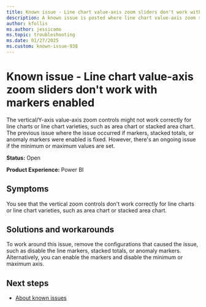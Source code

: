 ```yaml
---
title: Known issue - Line chart value-axis zoom sliders don't work with markers enabled
description: A known issue is posted where line chart value-axis zoom sliders don't work with markers enabled.
author: kfollis
ms.author: jessicamo
ms.topic: troubleshooting  
ms.date: 01/27/2025
ms.custom: known-issue-938
---
```


# Known issue - Line chart value-axis zoom sliders don't work with markers enabled

The vertical/Y-axis value-axis zoom controls might not work correctly for line charts or line chart varieties, such as area chart or stacked area chart. The previous issue where the issue occurred if markers, stacked totals, or anomaly markers were enabled is fixed. However, there's an ongoing issue if the minimum or maximum values are set.

**Status:** Open

**Product Experience:** Power BI

## Symptoms

You see that the vertical zoom controls don't work correctly for line charts or line chart varieties, such as area chart or stacked area chart.

## Solutions and workarounds

To work around this issue, remove the configurations that caused the issue, such as disable the line markers, stacked totals, or anomaly markers. Alternatively, you can enable the markers and disable the minimum or maximum axis.

## Next steps

- [About known issues](https://support.fabric.microsoft.com/known-issues)
